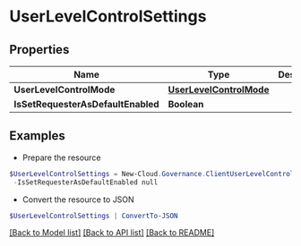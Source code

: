 # UserLevelControlSettings
## Properties

Name | Type | Description | Notes
------------ | ------------- | ------------- | -------------
**UserLevelControlMode** | [**UserLevelControlMode**](UserLevelControlMode.md) |  | [optional] 
**IsSetRequesterAsDefaultEnabled** | **Boolean** |  | [optional] 

## Examples

- Prepare the resource
```powershell
$UserLevelControlSettings = New-Cloud.Governance.ClientUserLevelControlSettings  -UserLevelControlMode null `
 -IsSetRequesterAsDefaultEnabled null
```

- Convert the resource to JSON
```powershell
$UserLevelControlSettings | ConvertTo-JSON
```

[[Back to Model list]](../README.md#documentation-for-models) [[Back to API list]](../README.md#documentation-for-api-endpoints) [[Back to README]](../README.md)

